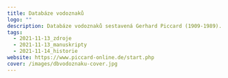 ```yaml
---
title: Databáze vodoznaků
logo: ""
description: Databáze vodoznaků sestavená Gerhard Piccard (1909-1989).
tags:
  - 2021-11-13_zdroje
  - 2021-11-13_manuskripty
  - 2021-11-14_historie
website: https://www.piccard-online.de/start.php
cover: /images/dbvodoznaku-cover.jpg
---
```

